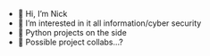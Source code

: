 
- 👋 Hi, I’m Nick
- 👀 I’m interested in it all information/cyber security
- 🌱 Python projects on the side
- 💞️ Possible project collabs...?

<!---
NickECih/NickECih is a ✨ special ✨ repository because its `README.md` (this file) appears on your GitHub profile.
You can click the Preview link to take a look at your changes.
--->
